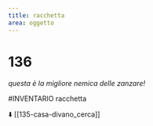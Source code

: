 ```yaml
---
title: racchetta
area: oggetto
---
```

# 136
_questa è la migliore nemica delle zanzare!_

#INVENTARIO racchetta

⬇️ [[135-casa-divano_cerca]]
